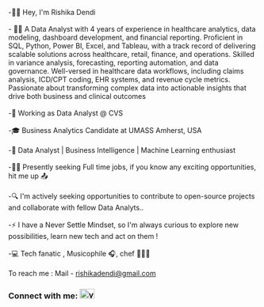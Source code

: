 

<!--
**rishika0199/rishika0199** is a ✨ _special_ ✨ repository because its `README.md` (this file) appears on your GitHub profile.

Here are some ideas to get you started:
    
- 🔭 I’m currently working on ...
- 🌱 I’m currently learning ...
- 👯 I’m looking to collaborate on ...
- 🤔 I’m looking for help with ...
- 💬 Ask me about ...
- 📫 How to reach me: ...
- 😄 Pronouns: ...
- ⚡ Fun fact: ...
-->

-👋🏽 Hey, I'm Rishika Dendi
<br><br> - 🤝🏽 A Data Analyst with 4 years of experience in healthcare analytics, data modeling, dashboard development, and financial reporting. Proficient in SQL, Python, Power BI, Excel, and Tableau, with a track record of delivering scalable solutions across healthcare, retail, finance, and operations. Skilled in variance analysis, forecasting, reporting automation, and data governance. Well-versed in healthcare data workflows, including claims analysis, ICD/CPT coding, EHR systems, and revenue cycle metrics. Passionate about transforming complex data into actionable insights that drive both business and clinical outcomes
<br><br> -💼 Working as Data Analyst @ CVS <br><br> -🎓 Business Analytics Candidate at UMASS Amherst, USA <br><br> -🚀 Data Analyst | Business Intelligence | Machine Learning enthusiast <br><br>-🕵️‍♂️ Presently seeking Full time jobs, if you know any exciting opportunities, hit me up 📤<br><br>
-🔍 I'm actively seeking opportunities to contribute to open-source projects and collaborate with fellow Data Analyts..<br><br>-⚡ I have a Never Settle Mindset, so I'm always curious to explore new possibilities, learn new tech and act on them !<br><br> -💻 Tech fanatic , Musicophile 🎧, chef 👩🏽‍🍳<br><br>To reach me : Mail - rishikadendi@gmail.com

<h3 align="left">Connect with me: <a href="https://www.linkedin.com/in/rishikadendi-/" target="blank"><img align="" src="https://raw.githubusercontent.com/rahuldkjain/github-profile-readme-generator/master/src/images/icons/Social/linked-in-alt.svg" alt="yashwanth nomula" height="20" width="30" /></a></h3>
<p align="left">
<!-- <a href="https://www.hackerrank.com/yashwanth_nomul1" target="blank"><img align="center" src="https://raw.githubusercontent.com/rahuldkjain/github-profile-readme-generator/master/src/images/icons/Social/hackerrank.svg" alt="yashwanth_nomul1" height="30" width="40" /></a>
<a href="https://www.leetcode.com/yashwanth_nomula" target="blank"><img align="center" src="https://raw.githubusercontent.com/rahuldkjain/github-profile-readme-generator/master/src/images/icons/Social/leet-code.svg" alt="yashwanth_nomula" height="30" width="40" /></a> -->
</p>

